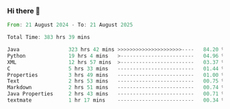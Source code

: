 ### Hi there 👋

<!--
**luoxuanzao/luoxuanzao** is a ✨ _special_ ✨ repository because its `README.md` (this file) appears on your GitHub profile.

Here are some ideas to get you started:

- 🔭 I’m currently working on ...
- 🌱 I’m currently learning ...
- 👯 I’m looking to collaborate on ...
- 🤔 I’m looking for help with ...
- 💬 Ask me about ...
- 📫 How to reach me: ...
- 😄 Pronouns: ...
- ⚡ Fun fact: ...
-->

<!--START_SECTION:waka-->

```rust
From: 21 August 2024 - To: 21 August 2025

Total Time: 383 hrs 39 mins

Java                323 hrs 42 mins >>>>>>>>>>>>>>>>>>>>>----   84.20 %
Python              19 hrs 4 mins   >------------------------   04.96 %
XML                 12 hrs 57 mins  >------------------------   03.37 %
C                   5 hrs 33 mins   -------------------------   01.44 %
Properties          3 hrs 49 mins   -------------------------   01.00 %
Text                2 hrs 53 mins   -------------------------   00.75 %
Markdown            2 hrs 51 mins   -------------------------   00.74 %
Java Properties     2 hrs 43 mins   -------------------------   00.71 %
textmate            1 hr 17 mins    -------------------------   00.34 %
```

<!--END_SECTION:waka-->